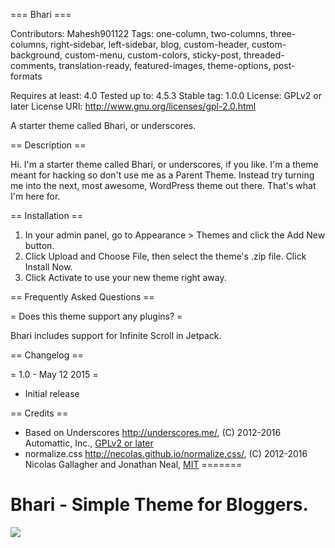=== Bhari ===

Contributors: Mahesh901122
Tags: one-column, two-columns, three-columns, right-sidebar, left-sidebar, blog, custom-header, custom-background, custom-menu, custom-colors, sticky-post, threaded-comments, translation-ready, featured-images, theme-options, post-formats

Requires at least: 4.0
Tested up to: 4.5.3
Stable tag: 1.0.0
License: GPLv2 or later
License URI: http://www.gnu.org/licenses/gpl-2.0.html

A starter theme called Bhari, or underscores.

== Description ==

Hi. I'm a starter theme called Bhari, or underscores, if you like. I'm a theme meant for hacking so don't use me as a Parent Theme. Instead try turning me into the next, most awesome, WordPress theme out there. That's what I'm here for.

== Installation ==

1. In your admin panel, go to Appearance > Themes and click the Add New button.
2. Click Upload and Choose File, then select the theme's .zip file. Click Install Now.
3. Click Activate to use your new theme right away.

== Frequently Asked Questions ==

= Does this theme support any plugins? =

Bhari includes support for Infinite Scroll in Jetpack.

== Changelog ==

= 1.0 - May 12 2015 =
* Initial release

== Credits ==

* Based on Underscores http://underscores.me/, (C) 2012-2016 Automattic, Inc., [GPLv2 or later](https://www.gnu.org/licenses/gpl-2.0.html)
* normalize.css http://necolas.github.io/normalize.css/, (C) 2012-2016 Nicolas Gallagher and Jonathan Neal, [MIT](http://opensource.org/licenses/MIT)
=======
# Bhari - Simple Theme for Bloggers.
<img src="http://i.imgur.com/VSnC36H.jpg" />